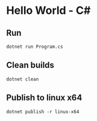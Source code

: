 # Hello World - C#

## Run
```
dotnet run Program.cs
```

## Clean builds
```
dotnet clean
```

## Publish to linux x64
```
dotnet publish -r linux-x64
```
